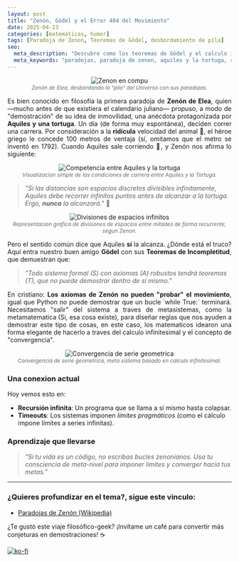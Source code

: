 ```yaml
---
layout: post  
title: "Zenón, Gödel y el Error 404 del Movimiento"  
date: 2025-04-23
categories: [matemáticas, humor]
tags: [Paradoja de Zenon, Teoremas de Gödel, desbordamiento de pila]
seo:
  meta_description: "Descubre como los teoremas de Gödel y el calculo infinitesimal, nos hizo salir de la trampa de Zenon y sus paradojas de movimiento"
  meta_keywords: "paradojas, paradoja de zenon, aquiles y la tortuga, recursividad, teorema de godel, movimiento, espacios discretos" 
---
```


<p align="center">
  <img src="{{ '/assets/images/posts/zenon-computador.png' | relative_url }}" 
       alt="Zenon en compu" 
       style="max-width: 80%; height: auto;">
  <br>
  <span style="font-size: 0.85em; color: #666; font-style: italic;">
    Zenón de Elea, desbordando la "pila" del Universo con sus paradojas.
  </span>
</p>

<p style="text-align: justify; text-justify:inner-word;">
	Es bien conocido en filosofía la primera paradoja de <strong>Zenón de Elea</strong>, quien —mucho antes de que existiera el calendario juliano— propuso, a modo de "demostración" de su idea de inmovilidad, una anécdota protagonizada por <strong>Aquiles y una tortuga</strong>. Un día (de forma muy espontánea), deciden correr una carrera. Por consideración a la <strong>ridícula</strong> velocidad del animal 🐢, el héroe griego le concede 100 metros de ventaja (sí, omitamos que el metro se inventó en 1792). Cuando Aquiles sale corriendo 💨, y Zenón nos afirma lo siguiente:
</p>

<p align="center">
  <img src="{{ '/assets/images/posts/aquiles-tortuga.png' | relative_url }}" 
       alt="Competencia entre Aquiles y la tortuga" 
       style="max-width: 80%; height: auto;">
  <br>
  <span style="font-size: 0.85em; color: #666; font-style: italic;">
    Visualizacion simple de las condiciones de carrera entre Aquiles y la Tortuga.
  </span>
</p>

> *"Si las distancias son espacios discretos divisibles infinitamente, Aquiles debe recorrer infinitos puntos antes de alcanzar a la tortuga. Ergo, **nunca** la alcanzará."* 🤯  

<p align="center">
  <img src="{{ '/assets/images/posts/longitud-infinito.png' | relative_url }}" 
       alt="Divisiones de espacios infinitos" 
       style="max-width: 80%; height: auto;">
  <br>
  <span style="font-size: 0.85em; color: #666; font-style: italic;">
    Representacion grafica de divisiones de espacios entre mitades de forma recurrente, segun Zenon.
  </span>
</p>

<p style="text-align: justify; text-justify:inner-word;">
	Pero el sentido común dice que Aquiles <strong>sí</strong> la alcanza. ¿Dónde está el truco? Aquí entra nuestro buen amigo <strong>Gödel</strong> con sus <strong>Teoremas de Incompletitud</strong>, que demuestran que:  
</p>

> *"Todo sistema formal (S) con axiomas (A) robustos tendrá teoremas (T), que no puede demostrar dentro de sí mismo."*  

<p style="text-align: justify; text-justify:inner-word;">
	En cristiano: <strong>Los axiomas de Zenón no pueden "probar" el movimiento</strong>, igual que Python no puede demostrar que un bucle `while True:` terminará. Necesitamos "salir" del sistema a traves de metasistemas, como la metamatematica (Si, esa cosa existe), para diseñar reglas que nos ayuden a demostrar este tipo de cosas, en este caso, los matematicos idearon una forma elegante de hacerlo a traves del calculo infinitesimal y el concepto de "convergencia".
</p>

<p align="center">
  <img src="{{ '/assets/images/posts/convergencia-uno.png' | relative_url }}" 
       alt="Convergencia de serie geometrica" 
       style="max-width: 80%; height: auto;">
  <br>
  <span style="font-size: 0.85em; color: #666; font-style: italic;">
    Convergencia de serie geometrica, meta sistema basado en calculo infinitesimal.
  </span>
</p>

### Una conexion actual
Hoy vemos esto en:  
- **Recursión infinita**: Un programa que se llama a sí mismo hasta colapsar.  
- **Timeouts**: Los sistemas imponen *límites pragmáticos* (como el cálculo impone límites a series infinitas).  

### Aprendizaje que llevarse 
> *"Si tu vida es un código, no escribas bucles zenonianos. Usa tu consciencia de *meta-nivel* para imponer límites y converger hacia tus metas."*  

---

### ¿Quieres profundizar en el tema?, sigue este vinculo: 
- [Paradojas de Zenón (Wikipedia)](https://es.wikipedia.org/wiki/Paradojas_de_Zenón)  

¿Te gustó este viaje filosófico-geek? ¡Invítame un café para convertir más conjeturas en demostraciones! ☕  

[![ko-fi](https://ko-fi.com/img/githubbutton_sm.svg)](https://ko-fi.com/C1C41DTDL2) 